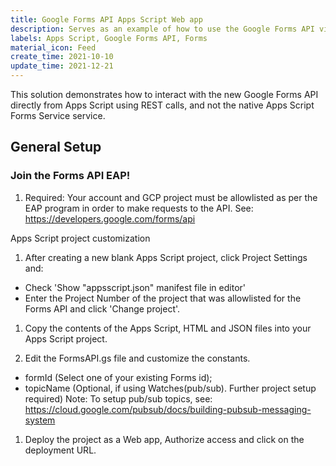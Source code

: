 ```yaml
---
title: Google Forms API Apps Script Web app
description: Serves as an example of how to use the Google Forms API via REST calls from Apps Script.
labels: Apps Script, Google Forms API, Forms
material_icon: Feed
create_time: 2021-10-10
update_time: 2021-12-21
---
```


This solution demonstrates how to interact with the new Google Forms API directly from Apps Script using REST calls, and not
the native Apps Script Forms Service service.

## General Setup


### Join the Forms API EAP!

1. Required: Your account and GCP project must be allowlisted as per the EAP program in order to make requests to the API.
See: https://developers.google.com/forms/api


Apps Script project customization 

1. After creating a new blank Apps Script project, click Project Settings and:
  * Check 'Show "appsscript.json" manifest file in editor'
  * Enter the Project Number of the project that was allowlisted for the Forms API and click 'Change project'. 

1. Copy the contents of the Apps Script, HTML and JSON files into your Apps Script project.

1. Edit the FormsAPI.gs file and customize the constants. 
  * formId (Select one of your existing Forms id);
  * topicName (Optional, if using Watches(pub/sub). Further project setup required)
   Note: To setup pub/sub topics, see: https://cloud.google.com/pubsub/docs/building-pubsub-messaging-system
   
1. Deploy the project as a Web app, Authorize access and click on the deployment URL.

